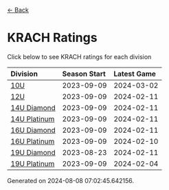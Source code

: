 [<- Back](../readme.md)
# KRACH Ratings
Click below to see KRACH ratings for each division

| Division | Season Start | Latest Game |
| :-- | :-- | :-- |
| [10U](10U-ratings.md) | 2023-09-09 | 2024-03-02 |
| [12U](12U-ratings.md) | 2023-09-09 | 2024-02-11 |
| [14U Diamond](14U-Diamond-ratings.md) | 2023-09-09 | 2024-02-11 |
| [14U Platinum](14U-Platinum-ratings.md) | 2023-09-09 | 2024-02-11 |
| [16U Diamond](16U-Diamond-ratings.md) | 2023-09-09 | 2024-02-11 |
| [16U Platinum](16U-Platinum-ratings.md) | 2023-09-09 | 2024-02-10 |
| [19U Diamond](19U-Diamond-ratings.md) | 2023-08-23 | 2024-02-11 |
| [19U Platinum](19U-Platinum-ratings.md) | 2023-09-09 | 2024-02-04 |

Generated on 2024-08-08 07:02:45.642156.
